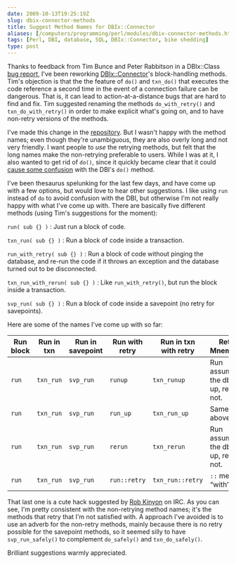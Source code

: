 ```yaml
--- 
date: 2009-10-13T19:25:19Z
slug: dbix-connector-methods
title: Suggest Method Names for DBIx::Connector
aliases: [/computers/programming/perl/modules/dbix-connector-methods.html]
tags: [Perl, DBI, database, SQL, DBIx::Connector, bike shedding]
type: post
---
```


Thanks to feedback from Tim Bunce and Peter Rabbitson in a DBIx::Class [bug
report], I've been reworking [DBIx::Connector]'s block-handling methods. Tim's
objection is that the the feature of `do()` and `txn_do()` that executes the
code reference a second time in the event of a connection failure can be
dangerous. That is, it can lead to action-at-a-distance bugs that are hard to
find and fix. Tim suggested renaming the methods `do_with_retry()` and
`txn_do_with_retry()` in order to make explicit what's going on, and to have
non-retry versions of the methods.

I've made this change in the [repository]. But I wasn't happy with the method
names; even though they're unambiguous, they are also overly long and not very
friendly. I want people to *use* the retrying methods, but felt that the long
names make the non-retrying preferable to users. While I was at it, I also
wanted to get rid of `do()`, since it quickly became clear that it could [cause
some confusion] with the DBI's `do()` method.

I've been thesaurus spelunking for the last few days, and have come up with a
few options, but would love to hear other suggestions. I like using `run`
instead of `do` to avoid confusion with the DBI, but otherwise I'm not really
happy with what I've come up with. There are basically five different methods
(using Tim's suggestions for the moment):

`run( sub {} )`
:   Just run a block of code.

`txn_run( sub {} )`
:   Run a block of code inside a transaction.

`run_with_retry( sub {} )`
:   Run a block of code without pinging the database, and re-run the code if it
    throws an exception and the database turned out to be disconnected.

`txn_run_with_rerun( sub {} )`
:   Like `run_with_retry()`, but run the block inside a transaction.

`svp_run( sub {} )`
:   Run a block of code inside a savepoint (no retry for savepoints).

Here are some of the names I've come up with so far:

| Run block | Run in txn | Run in savepoint | Run with retry | Run in txn with retry | Retry Mnemonic                           |
|-----------|------------|------------------|----------------|-----------------------|------------------------------------------|
| `run`     | `txn_run`  | `svp_run`        | `runup`        | `txn_runup`           | Run assuming the db is up, retry if not. |
| `run`     | `txn_run`  | `svp_run`        | `run_up`       | `txn_run_up`          | Same as above.                           |
| `run`     | `txn_run`  | `svp_run`        | `rerun`        | `txn_rerun`           | Run assuming the db is up, rerun if not. |
| `run`     | `txn_run`  | `svp_run`        | `run::retry`   | `txn_run::retry`      | `::` means “with”                        |

That last one is a cute hack suggested by [Rob Kinyon] on IRC. As you can see,
I'm pretty consistent with the non-retrying method names; it's the methods that
retry that I'm not satisfied with. A approach I've avoided is to use an adverb
for the non-retry methods, mainly because there is no retry possible for the
savepoint methods, so it seemed silly to have `svp_run_safely()` to complement
`do_safely()` and `txn_do_safely()`.

Brilliant suggestions warmly appreciated.

  [bug report]: https://rt.cpan.org/Ticket/Display.html?id=47005
    "RT #47005: txn_do should provide a way to disable retry"
  [DBIx::Connector]: http://search.cpan.org/perldoc?DBIx::Connector
    "DBIx::Connector on CPAN"
  [repository]: http://github.com/theory/dbix-connector/
    "DBIx::Connector on GitHub"
  [cause some confusion]: http://github.com/theory/dbix-connector/issues#issue/3
    "Issue #3: API is somewhat confusing"
  [Rob Kinyon]: http://search.cpan.org/~rkinyon/ "Rob Kinyon's CPAN distributions"
